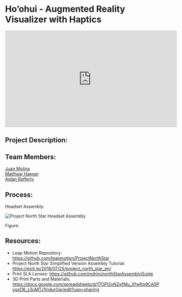 # Ho’ohui - Augmented Reality Visualizer with Haptics

<iframe width="560" height="315" src="https://www.youtube.com/watch?v=8qIpwgm3nno" frameborder="0" allow="autoplay; encrypted-media" allowfullscreen></iframe>

## Project Description:



## Team Members:

[Juan Molina](https://jamolinaescalante.myportfolio.com/) <br> [Matthew Haeger]() <br> [Aidan Rafferty]()

## Process:

Headset Assembly:

![Project North Star Headset Assembly](https://exiii.jp/wp-content/uploads/2018/07/deal-drawing.png)

Figure: 

## Resources:

* Leap Motion Repository: https://github.com/leapmotion/ProjectNorthStar
* Project North Star Simplified Version Assembly Tutorial: https://exiii.jp/2018/07/25/project_north_star_en/
* Print SLA Lenses: https://github.com/mdrjjn/northStarAssemblyGuide
* 3D Print Parts and Materials: https://docs.google.com/spreadsheets/d/17OPl2oNZefMu_XfwKp9CA5PygzD6_z3uMTJ1lndurGw/edit?usp=sharing 
